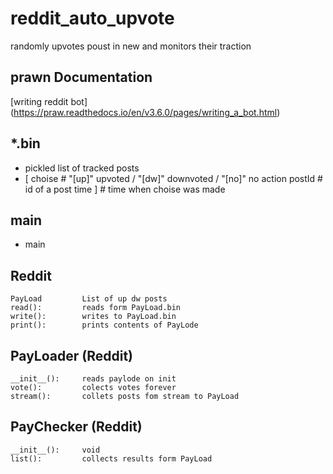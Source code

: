 # reddit_auto_upvote
randomly upvotes poust in new and monitors their traction

## prawn Documentation
 [writing reddit bot] (https://praw.readthedocs.io/en/v3.6.0/pages/writing_a_bot.html)


## \*.bin 
+ pickled list of tracked posts 
+ [ choise 	# "[up]" upvoted / "[dw]" downvoted / "[no]" no action
	postId 	# id of a post
	time  ]	# time when choise was made	

## main 
+ main


## Reddit
	PayLoad 		List of up dw posts
	read():			reads form PayLoad.bin
	write():		writes to PayLoad.bin
	print():		prints contents of PayLode


## PayLoader (Reddit)
	__init__():		reads paylode on init
	vote():			colects votes forever
	stream():		collets posts fom stream to PayLoad

## PayChecker (Reddit)
	__init__():		void
	list():			collects results form PayLoad
	